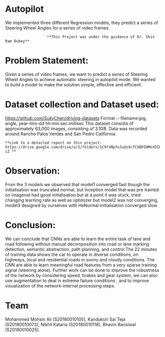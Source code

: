 # Autopilot
We implemented three different Regression models, they predict a series of Steering Wheel Angles for a series of video frames.

                       **This Project was under the guidance of Dr. Shiv Ram Dubey**

# Problem Statement: 
Given a series of video frames, we want to predict a series of Steering Wheel Angles to achieve automatic steering in autopilot mode. We wanted to build a model to
make the solution simple, effective and efficient.

# Dataset collection and Dataset used:
https://github.com/SullyChen/driving-datasets
Format :- filename.jpg, angle, year-mm-dd hh:min:sec:millisec
This dataset consists of approximately 63,000 images, consisting of 3.1GB. Data was recorded around Rancho Palos Verdes and San Pedro California.

    **Link to a detailed report on this project: https://drive.google.com/drive/u/3/folders/1C9fxMpfoJudzXcfCXBPZHMntDIHQ3-iZ **

# Observation:
From the 3 models we observed that model1 converged fast though the initialisation was truncated normal, but inception model that was pre trained on imagenet had good initialisation but at a point it was stuck, tried changing learning rate as well as optimizer but model2 was not converging, model3 designed
by ourselves with HeNormal initialisation converged slow

# Conclusion:
We can conclude that CNNs are able to learn the entire task of lane and road following without manual decomposition into road or lane marking detection, semantic abstraction, path planning, and control.The 22 minutes of training data shows the car to operate in diverse conditions, on highways, local and residential roads in sunny and cloudy conditions. The CNN are able to learn meaningful road features from a very sparse training signal (steering alone).
Further work can be done to improve the robustness of the network by considering speed, brakes and gear system, we can also use augmentation to deal in extreme failure conditions , and to improve visualization of the network-internal processing steps.

# Team
Mohammed Mohsin Ali (S20180010105), 
Kandukuri Sai Teja (S20180010073), 
Nikhil Kataria (S20180010118), 
Bhavin Bansiwal (S20180010025).
